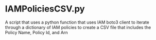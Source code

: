 # IAMPoliciesCSV.py
A script that uses a python function that uses IAM boto3 client to iterate through a dictionary of IAM policies to create a CSV file that includes the Policy Name, Policy Id, and Arn 
